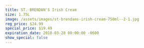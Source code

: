 ```yaml
---
title: ST. BRENDAN'S Irish Cream
size: 1.75L
image: /assets/images/st-brendans-irish-cream-750ml--2-1.jpg
reg_price: $24.99
special_price: $19.49
expiration_date: 2018-03-28 00:00:00 -0600
show_special: false
---
```


